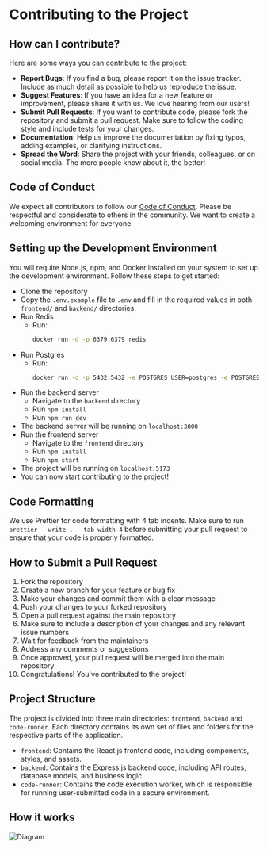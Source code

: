 # Contributing to the Project

## How can I contribute?

Here are some ways you can contribute to the project:

-   **Report Bugs**: If you find a bug, please report it on the issue tracker. Include as much detail as possible to help us reproduce the issue.
-   **Suggest Features**: If you have an idea for a new feature or improvement, please share it with us. We love hearing from our users!
-   **Submit Pull Requests**: If you want to contribute code, please fork the repository and submit a pull request. Make sure to follow the coding style and include tests for your changes.
-   **Documentation**: Help us improve the documentation by fixing typos, adding examples, or clarifying instructions.
-   **Spread the Word**: Share the project with your friends, colleagues, or on social media. The more people know about it, the better!

## Code of Conduct

We expect all contributors to follow our [Code of Conduct](CODE_OF_CONDUCT.md). Please be respectful and considerate to others in the community. We want to create a welcoming environment for everyone.

## Setting up the Development Environment

You will require Node.js, npm, and Docker installed on your system to set up the development environment. Follow these steps to get started:

-   Clone the repository
-   Copy the `.env.example` file to `.env` and fill in the required values in both `frontend/` and `backend/` directories.
-   Run Redis
    -   Run:
        ```bash
        docker run -d -p 6379:6379 redis
        ```
-   Run Postgres
    -   Run:
        ```bash
        docker run -d -p 5432:5432 -e POSTGRES_USER=postgres -e POSTGRES_PASSWORD=postgres -e POSTGRES_DB=onlineide postgres
        ```
-   Run the backend server
    -   Navigate to the `backend` directory
    -   Run `npm install`
    -   Run `npm run dev`
-   The backend server will be running on `localhost:3000`
-   Run the frontend server
    -   Navigate to the `frontend` directory
    -   Run `npm install`
    -   Run `npm start`
-   The project will be running on `localhost:5173`
-   You can now start contributing to the project!

## Code Formatting

We use Prettier for code formatting with 4 tab indents. Make sure to run `prettier --write . --tab-width 4` before submitting your pull request to ensure that your code is properly formatted.

## How to Submit a Pull Request

1.  Fork the repository
2.  Create a new branch for your feature or bug fix
3.  Make your changes and commit them with a clear message
4.  Push your changes to your forked repository
5.  Open a pull request against the main repository
6.  Make sure to include a description of your changes and any relevant issue numbers
7.  Wait for feedback from the maintainers
8.  Address any comments or suggestions
9.  Once approved, your pull request will be merged into the main repository
10. Congratulations! You've contributed to the project!

## Project Structure

The project is divided into three main directories: `frontend`, `backend` and `code-runner`. Each directory contains its own set of files and folders for the respective parts of the application.

-   `frontend`: Contains the React.js frontend code, including components, styles, and assets.
-   `backend`: Contains the Express.js backend code, including API routes, database models, and business logic.
-   `code-runner`: Contains the code execution worker, which is responsible for running user-submitted code in a secure environment.

## How it works

![Diagram](assets/flow-diagram.png)
